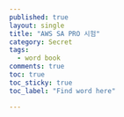 ```yaml
---
published: true
layout: single
title: "AWS SA PRO 시험"
category: Secret
tags:
  - word book
comments: true
toc: true
toc_sticky: true
toc_label: "Find word here"

---
```


# 

